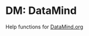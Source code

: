 DM: DataMind
==

Help functions for <a href="http://www.datamind.org" target="_blank">DataMind.org</a>